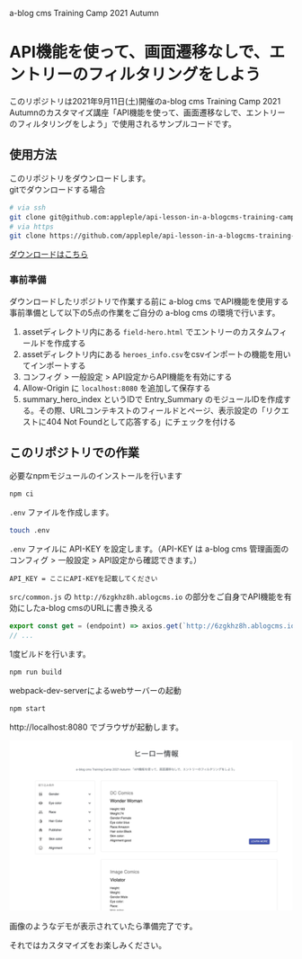 a-blog cms Training Camp 2021 Autumn
 # API機能を使って、画面遷移なしで、エントリーのフィルタリングをしよう

 このリポジトリは2021年9月11日(土)開催のa-blog cms Training Camp 2021 Autumnのカスタマイズ講座「API機能を使って、画面遷移なしで、エントリーのフィルタリングをしよう」で使用されるサンプルコードです。

 ## 使用方法
このリポジトリをダウンロードします。<br>
gitでダウンロードする場合
```sh
# via ssh
git clone git@github.com:appleple/api-lesson-in-a-blogcms-training-camp-2021-autumn.git
# via https
git clone https://github.com/appleple/api-lesson-in-a-blogcms-training-camp-2021-autumn.git
```
[ダウンロードはこちら](https://github.com/appleple/api-lesson-in-a-blogcms-training-camp-2021-autumn/archive/master.zip)

### 事前準備
ダウンロードしたリポジトリで作業する前に a-blog cms でAPI機能を使用する事前準備として以下の5点の作業をご自分の a-blog cms の環境で行います。

1. assetディレクトリ内にある `field-hero.html` でエントリーのカスタムフィールドを作成する
2. assetディレクトリ内にある `heroes_info.csv`をcsvインポートの機能を用いてインポートする
3. コンフィグ > 一般設定 > API設定からAPI機能を有効にする
4. Allow-Origin に `localhost:8080` を追加して保存する
5. summary_hero_index というIDで Entry_Summary のモジュールIDを作成する。その際、URLコンテキストのフィールドとページ、表示設定の「リクエストに404 Not Foundとして応答する」にチェックを付ける

## このリポジトリでの作業

必要なnpmモジュールのインストールを行います
```sh
npm ci
```

`.env` ファイルを作成します。
```sh
touch .env
```

`.env` ファイルに API-KEY を設定します。（API-KEY は a-blog cms 管理画面のコンフィグ > 一般設定 > API設定から確認できます。）
```env
API_KEY = ここにAPI-KEYを記載してください
```

`src/common.js` の `http://6zgkhz8h.ablogcms.io` の部分をご自身でAPI機能を有効にしたa-blog cmsのURLに書き換える

```js
export const get = (endpoint) => axios.get(`http://6zgkhz8h.ablogcms.io/field${endpoint}/api/summary_hero_index/`, // http://6zgkhz8h.ablogcms.io の部分を書き換えます。
// ...
```

1度ビルドを行います。
```sh
npm run build
```

webpack-dev-serverによるwebサーバーの起動
```sh
npm start
```

http://localhost:8080 でブラウザが起動します。

![API機能のdemoがブラウザ上で動作している画像](/screenshots/api-demo.png)

画像のようなデモが表示されていたら準備完了です。

それではカスタマイズをお楽しみください。

